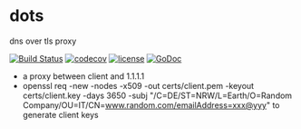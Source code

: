# dots
dns over tls proxy


[![Build Status](https://travis-ci.org/dilfish/dots.svg?branch=master)](https://travis-ci.org/dilfish/dots)
[![codecov](https://codecov.io/gh/dilfish/dots/branch/master/graph/badge.svg)](https://codecov.io/gh/dilfish/dots)
[![license](https://img.shields.io/github/license/mashape/apistatus.svg)](github.com/dilfish/dots)
[![GoDoc](https://godoc.org/github.com/dilfish/dots?status.svg)](https://godoc.org/github.com/dilfish/dots)

- a proxy between client and 1.1.1.1
- openssl req -new -nodes -x509 -out certs/client.pem -keyout certs/client.key -days 3650 -subj "/C=DE/ST=NRW/L=Earth/O=Random Company/OU=IT/CN=www.random.com/emailAddress=xxx@yyy" to generate client keys
